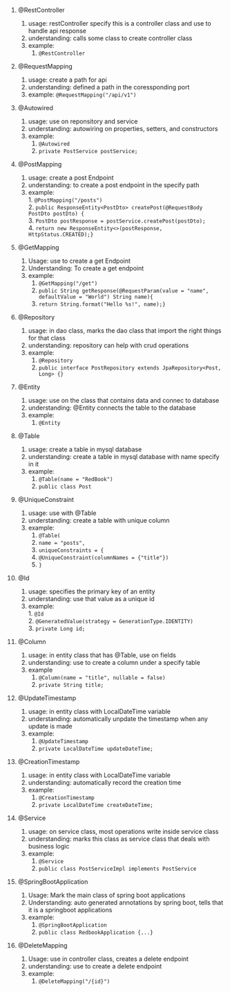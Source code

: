 1. @RestController
	1. usage: restController specify this is a controller class and use to handle api response
	2. understanding: calls some class to create controller class
	3. example: 
		1. `@RestController`
2. @RequestMapping
	1. usage: create a path for api
	2. understanding: defined a path in the coressponding port
	3. example: `@RequestMapping("/api/v1")`
3. @Autowired
	1. usage: use on reponsitory and service
	2. understanding: autowiring on properties, setters, and constructors
	3. example: 
		1. `@Autowired`
		2. `private PostService postService;`
4. @PostMapping
	1. usage: create a post Endpoint
	2.  understanding: to create a post endpoint in the specify path
	3. example:  
		        1. `@PostMapping("/posts")`  
   		      2. `public ResponseEntity<PostDto> createPost(@RequestBody PostDto postDto) {`  
        		3. `PostDto postResponse = postService.createPost(postDto);`  
        		4. `return new ResponseEntity<>(postResponse, HttpStatus.CREATED);}` 
    

5. @GetMapping
	1. Usage: use to create a get Endpoint
	2. Understanding: To create a get endpoint 
	3. example:  
		1. `@GetMapping("/get")`  
		2. `public String getResponse(@RequestParam(value = "name", defaultValue = "World") String name){`  
		3. `return String.format("Hello %s!", name);}`  
6. @Repository
	1. usage: in dao class, marks the dao class that import the right things for that class
	2. understanding: repository can help with crud operations
	3. example: 
		1. `@Repository`
		2. `public interface PostRepository extends JpaRepository<Post, Long> {}`
7. @Entity
	1. usage: use on the class that contains data and connec to database
	2. understanding: @Entity connects the table to the database
	3. example:
		1. `@Entity`
8. @Table
	1. usage: create a table in mysql database
	2. understanding: create a table in mysql database with name specify in it
	3. example: 
		1. `@Table(name = "RedBook")`
		2.  `public class Post`
9. @UniqueConstraint
	1. usage: use with @Table
	2. understanding: create a table with unique column
	3. example: 
        1. `@Table(`
        2. `name = "posts",`
        3. `uniqueConstraints = {`
        4. `@UniqueConstraint(columnNames = {"title"})`
        5. `}`

10. @Id  
	1. usage: specifies the primary key of an entity
	2. understanding: use that value as a unique id
	3. example:  
		    1. `@Id`  
    		2. `@GeneratedValue(strategy = GenerationType.IDENTITY)`  
    		3. `private Long id;`  
11. @Column
	1. usage: in entity class that has @Table, use on fields
	2. understanding: use to create a column under a specify table
	3. example
        1. `@Column(name = "title", nullable = false)`
        2. `private String title;`
12. @UpdateTimestamp
	1. usage: in entity class with LocalDateTime variable
	2. understanding: automatically unpdate the timestamp when any update is made
	3. example:
		1. `@UpdateTimestamp`
   		2. `private LocalDateTime updateDateTime;`
13. @CreationTimestamp
	1. usage: in entity class with LocalDateTime variable
	2. understanding: automatically record the creation time 
	3. example:
        1. `@CreationTimestamp`
        2. `private LocalDateTime createDateTime;`
14. @Service
	1. usage: on service class, most operations write inside service class
	2. understanding: marks this class as service class that deals with business logic	
	3. example:
		1. `@Service`
		2. `public class PostServiceImpl implements PostService`
	
15. @SpringBootApplication
	1. Usage: Mark the main class of spring boot applications
	2. Understanding: auto generated annotations by spring boot, tells that it is a springboot applications
	3. example: 
        1. `@SpringBootApplication`  
        2. `public class RedbookApplication {...}`
16. @DeleteMapping
	1. Usage: use in controller class, creates a delete endpoint
	2. understanding: use to create a delete endpoint
	3. example:
		1. `@DeleteMapping("/{id}")`
	